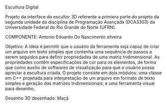 Escultura Digital

Projeto da interface do escultor 3D referente a primiera parte do projeto da segunda unidade da disciplina de Programação Avançada (DCA3303) da Universidade Federal do Rio Grande do Norte (UFRN).

COMPONENTE: Antonio Eduardo Do Nascimento oliveira 

Objetivo: A ideia é permitir que o usuário da ferramenta seja capaz de criar um arquivo em texto simples que contenha uma sequência de passos a serem seguidos para definir propriedades de uma matriz tridimensional. 
As propriedades contêm especificações de cor para os elementos, de forma que como auxílio de softwares de visualização para que o usuário possa apreciar a escultura criada. O projeto consiste em dois módulos: 
uma classe em C++ projetada para interpretação de um arquivo em formato de texto simples e geração das matrizes tridimensionais; e uma ferramenta visual para desenho,

Desenho 3D desenhado: Maçã
